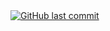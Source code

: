 <a href="https://github.com/johnggli/linktree/commits/master">
    <img alt="GitHub last commit" src="https://img.shields.io/github/last-commit/johnggli/linktree?color=04D361&labelColor=000000">
